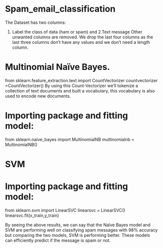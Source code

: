 # Spam_email_classification
The Dataset has two columns:
1. Label the class of data (ham or spam) and
2.Text message
Other unwanted columns are removed.
We drop the last four columns as the last three columns don’t have any values and we don’t need a length column.
# Multinomial Naïve Bayes.
from sklearn.feature_extraction.text import CountVectorizer
countvectorizer =CountVectorizer()
By using this Count-Vectorizer we’ll tokenize a collection of text documents and built a vocabulary, this vocabulary is also used to encode new documents.
# Importing package and fitting model:
from sklearn.naive_bayes import MultinomialNB
multinomialnb = MultinomialNB()
# SVM
# Importing package and fitting model:
from sklearn.svm import LinearSVC
linearsvc = LinearSVC()
linearsvc.fit(x_train,y_train)

By seeing the above results, we can say that the Naïve Bayes model and SVM are performing well on classifying spam messages with 98% accuracy but comparing the two models, SVM is performing better. These models can efficiently predict if the message is spam or not.

